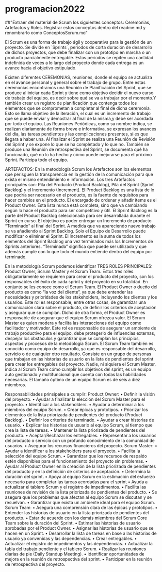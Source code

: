 # programacion2022
##"Extraer del material de Scrum los siguientes conceptos: Ceremonias, Artefactos y Roles. Registrar estos conceptos dentro del readme.md y renombrarlo como ConceptosScrum.md"

El Scrum es una forma de trabajo ágil y cooperativa para la gestión de un proyecto. Se divide en ´Sprints´, períodos de corta duración de desarrollo de dichos proyectos, que debe finalizar con un prototipo en marcha o un producto parcialmente entregable. Estos períodos se repiten una cantidad indefinida de veces a lo largo del proyecto donde cada entrega es un avance hacia el objetivo estipulado. 

Existen diferentes CEREMONIAS, reuniones, donde el equipo se actualiza en el avance personal y general sobre el trabajo de grupo. Entre estas ceremonias encontramos una Reunión de Planificación del Sprint, que se produce al iniciar cada Sprint y tiene como objetivo decidir el nuevo curso de trabajo del equipo, es decir sobre qué se va a trabajar por el momento.Y también crear un registro de planificación que contenga todos los elementos que se comprometan a completar al final de dicha ceremonia. Esto se llama objetivo de la iteración, el cual es un incremento de trabajo que se puede enviar y demostrar al final de la misma,y debe ser acordada por todo el equipo.
Las Reuniones Periódicas, como su nombre indica, se realizan diariamente de forma breve e informativa, se expresan los avances del día, las tareas pendientes y las complicaciones presentes, si es que llegara a haber una. 
Al finalizar el Sprint se realiza una Reunión de Revisión del Sprint y se expone lo que se ha completado y lo que no. 
También se produce una Reunión de retrospectiva del Sprint, se documenta qué ha funcionado, qué no lo ha hecho y cómo puede mejorarse para el próximo Sprint. Participa todo el equipo.

ARTEFACTOS:
En la metodología Scrum los Artefactos son los elementos que perisguen la transparencia en la gestión de la comunicación para que exista el mismo entendimiento e información. Los tres Artefactos principales son: Pila del Producto (Product Backlog), Pila del Sprint (Sprint Backlog) y el Incremento (Increment). 
El Product Backlog es una lista de lo que podría ser necesario en el producto, es la fuente de requisitos para hacer cambios en el producto. El encargado de ordenar y añadir ítems es el Product Owner. Esta lista nunca está completa, sino que va cambiando según lo hace el producto para ser competitivo y útil.
El Sprint Backlog es la parte del Product Backlog seleccionada para ser desarrollada durante el Sprint en curso. El objetivo es poder entregar un Incremento de producto “Terminado” al final del Sprint. A medida que va apareciendo nuevo trabajo se va añadiendo al Sprint Backlog. Solo el Equipo de Desarrollo puede modificar o eliminar el Sprint.
El Incremento es la suma de todos los elementos del Sprint Backlog una vez terminados más los Incrementos de Sprints anteriores. “Terminado” significa que puede ser utilizado y que además cumple con lo que todo el mundo entiende dentro del equipo por terminado.

En la metodología Scrum podemos identificar TRES ROLES PRINCIPALES: Product Owner, Scrum Master y el Scrum Team. Estos tres roles obligatoriamente se requieren para crear el producto del proyecto, son los responsables del éxito de cada sprint y del proyecto en su totalidad. En conjunto se les conoce como el Scrum Team.
El Product Owner o dueño del producto es como “la voz del cliente”, ya que debe entender las necesidades y prioridades de los stakeholders, incluyendo los clientes y los usuarios. Este rol es responsable, entre otras cosas, de garantizar una comunicación clara sobre el producto, de definir los criterios de aceptación y asegurar que se cumplan. Dicho de otra forma, el Product Owner es responsable de asegurar que el equipo Scrum ofrezca valor.
El Scrum Master es quien modera y facilita las interacciones del equipo como facilitador y motivador. Este rol es responsable de asegurar un ambiente de trabajo productivo para el equipo, debe protegerlo de influencias externas, despejar los obstáculos y garantizar que se cumplan los principios, aspectos y procesos de la metodología Scrum.
El Scrum Team también es conocido como equipo de desarrollo, ya que es responsable del desarrollo, servicio o de cualquier otro resultado. Consiste en un grupo de personas que trabajan en las historias de usuario en la lista de pendientes del sprint para crear los entregables del proyecto. Nadie, ni siquiera el Scrum Master, indica al Scrum Team cómo cumplir los objetivos del sprint, es un equipo auto gestionado y multifuncional que cuenta con todas las habilidades necesarias. El tamaño óptimo de un equipo Scrum es de seis a diez miembros.

Responsabilidades prinsipales a cumplir:
Product Owner:
• Definir la visión del proyecto.
• Ayudar a finalizar la elección del Scrum Master para el proyecto.
• Identificar a los stakeholders.
• Ayudar a determinar a los miembros del equipo Scrum.
• Crear épicas y prototipos.
• Priorizar los elementos de la lista priorizada de pendientes del producto (Product Backlog).
• Definir los criterios de terminado.
• Ayudar a crear historias de usuario.
• Explicar las historias de usuario al equipo Scrum, al tiempo que crea la lista de tareas.
• Mantener la lista priorizada de pendientes del producto.
• Aceptar/Rechazar los entregables.
• Representar a los usuarios del producto o servicio con un profundo conocimiento de la comunidad de usuarios.
• Asegurar los recursos financieros del proyecto.
Scrum Master:
• Ayudar a identificar a los stakeholders para el proyecto.
• Facilita la selección del equipo Scrum.
• Garantizar que los recursos de respaldo estén disponibles para el funcionamiento del proyecto sin problemas.
• Ayudar al Product Owner en la creación de la lista priorizada de pendientes del producto y en la definición de criterios de aceptación.
• Determina la duración del sprint.
• Apoya al equipo Scrum en la estimación del esfuerzo necesario para completar las tareas acordadas para el sprint
• Ayuda a actualizar el tablero Scrum y el registro de impedimentos.
• Facilita las reuniones de revisión de la lista priorizada de pendientes del producto.
• Se asegura que los problemas que afectan al equipo Scrum se discutan y se resuelvan.
• Garantizar que exista un ambiente ideal para el equipo Scrum.
Scrum Team:
• Asegura una comprensión clara de las épicas y prototipos.
• Entender las historias de usuario en la lista priorizada de pendientes del producto.
• Estar de acuerdo con los demás miembros del Scrum Core Team sobre la duración del Sprint.
• Estimar las historias de usuario aprobadas por el Product Owner.
• Asignar las historias de usuario que se hacen en un Sprint.
• Desarrollar la lista de tareas en base a las historias de usuario ya convenidas y las dependencias.
• Crear entregables.
• Actualizar el registro de impedimentos y las dependencias.
• Actualizar la tabla del trabajo pendiente y el tablero Scrum.
• Realizar las reuniones diarias de pie (Daily Standup Meeting).
• Identificar oportunidades de mejora en la reunión de retrospectiva del sprint.
• Participar en la reunión de retrospectiva del proyecto.
